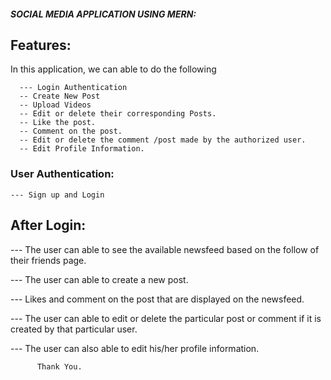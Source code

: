##### SOCIAL MEDIA APPLICATION USING MERN:

## Features:

In this application, we can able to do the following

      --- Login Authentication
      -- Create New Post
      -- Upload Videos
      -- Edit or delete their corresponding Posts.
      -- Like the post.
      -- Comment on the post.
      -- Edit or delete the comment /post made by the authorized user.
      -- Edit Profile Information.

### User Authentication:

    --- Sign up and Login

## After Login:

--- The user can able to see the available newsfeed based on the follow of their friends page.

--- The user can able to create a new post.

--- Likes and comment on the post that are displayed on the newsfeed.

--- The user can able to edit or delete the particular post or comment if it is created by that particular user.

--- The user can also able to edit his/her profile information.

          Thank You.
